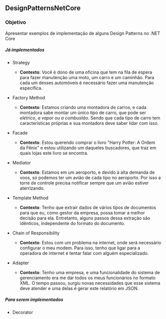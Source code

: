 ## DesignPatternsNetCore

### Objetivo
Apresentar exemplos de implementação de alguns Design Patterns no .NET Core

##### Já implementados

- Strategy
    - **Contexto**: Você é dono de uma oficina que tem na fila de espera para fazer manutenção uma moto, um carro e um caminhão. Para cada um desses automóveis é necessário fazer uma manutenção específica.

- Factory Method
    - **Contexto**: Estamos criando uma montadora de carros, e cada montadora sabe montar um único tipo de carro, que pode ser _elétrico_, _a vapor_ ou _a combustão_. Sendo que cada tipo de carro tem características próprias e sua montadora deve saber lidar com isso.

- Facade
    - **Contexto**: Estou querendo comprar o livro "Harry Potter: A Ordem da Fênix" e estou utilizando um daqueles buscadores, que traz em quais lojas este livro se encontra.

- Mediator
    - **Contexto**: Estamos em um aeroporto, e devido à alta demanda de voos, só podemos ter um avião de cada tipo no aeroporto. Por isso a torre de controle precisa notificar sempre que um avião estiver aterrizando.

- Template Method
    - **Contexto**: Tenho que extrair dados de vários tipos de documentos para que eu, como gestor da empresa, possa tomar a melhor decisão para ela. Entretanto, alguns passos dessa extração são idênticos, independente do formato do documento.

- Chain of Responsibility
    - **Contexto**: Estou com um problema na internet, onde será necessário configurar o meu modem. Para isso, tenho que ligar para a operadora de internet e tentar falar com alguém especializado.

- Adapter
    - **Contexto**: Tenho uma empresa, e uma funcionalidade do sistema de gerenciamento era me dar todos os meus funcionários no formato XML. O tempo passou, surgiu novas necessidades que esse sistema deve atender e uma delas é gerar este relatório em JSON.

##### Para serem implementados
- Decorator